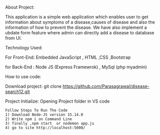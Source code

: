 About Project:

This application is a simple web application which enables user to get information about symptoms of a disease,causes of disease and also the information of how to prevent the disease. We have also implement a ubdate form feature where admin can directly add a disease to database from UI.

Technology Used:

For Front-End: Embedded JavaScript , HTML ,CSS ,Bootstrap

for Back-End : Node JS (Express Framewrok) , MySql (php myadmin)

How to use code:

Download project: git clone https://github.com/Parasagrawal/disease-search12.git

Project Initialize: Opening Project folder in VS code

    Follow Steps To Run The Code
    1) Download Node-JS version 15.14.0
    2) Write npm i on Command Line
    3) finally ,npm start  or nodemon app.js
    4) go to site http://localhost:5000/